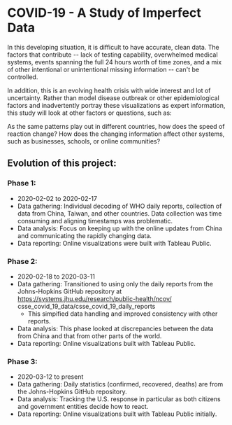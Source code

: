 # COVID-19 - A Study of Imperfect Data

In this developing situation, it is difficult to have accurate, clean data. The factors
that contribute -- lack of testing capability, overwhelmed medical systems, 
events spanning the full 24 hours worth of time zones, 
and a mix of other intentional or unintentional missing information -- can't be controlled.

In addition, this is an evolving health crisis with wide interest and lot of uncertainty.
Rather than model disease outbreak or other epidemiological factors and inadvertently portray these visualizations
as expert information, this study will look at other factors or questions, such as:

As the same patterns play out in different countries, how does the speed of reaction change?
How does the changing information affect other systems, such as businesses, schools, or online communities?


## Evolution of this project:

### Phase 1:

   * 2020-02-02 to 2020-02-17
   * Data gathering: Individual decoding of WHO daily reports, collection of data from China, Taiwan, 
    and other countries. Data collection was time consuming and aligning timestamps was
    problematic. 
   * Data analysis: Focus on keeping up with the online updates from China and communicating the rapidly changing data.
   * Data reporting: Online visualizations were built with Tableau Public.
    
### Phase 2:

   * 2020-02-18 to 2020-03-11
   * Data gathering: Transitioned to using only the daily reports from the Johns-Hopkins GitHub repository at
   https://systems.jhu.edu/research/public-health/ncov/ csse_covid_19_data/csse_covid_19_daily_reports  
       * This simpified data handling and improved consistency with other reports.
   * Data analysis: This phase looked at discrepancies between the data from China and that from other
   parts of the world.
   * Data reporting: Online visualizations built with Tableau Public.
    
### Phase 3: 

   * 2020-03-12 to present
   * Data gathering: Daily statistics (confirmed, recovered, deaths) are from the Johns-Hopkins GitHub repository.
   * Data analysis: Tracking the U.S. response in particular as both citizens and government entities decide 
   how to react.
   * Data reporting: Online visualizations built with Tableau Public initially.